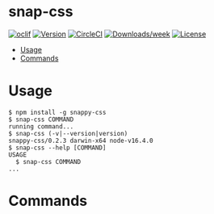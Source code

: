 snap-css
========



[![oclif](https://img.shields.io/badge/cli-oclif-brightgreen.svg)](https://oclif.io)
[![Version](https://img.shields.io/npm/v/snap-css.svg)](https://npmjs.org/package/snap-css)
[![CircleCI](https://circleci.com/gh/AAiT-Final-Project/SnapCSS/tree/master.svg?style=shield)](https://circleci.com/gh/AAiT-Final-Project/SnapCSS/tree/master)
[![Downloads/week](https://img.shields.io/npm/dw/snap-css.svg)](https://npmjs.org/package/snap-css)
[![License](https://img.shields.io/npm/l/snap-css.svg)](https://github.com/AAiT-Final-Project/SnapCSS/blob/master/package.json)

<!-- toc -->
* [Usage](#usage)
* [Commands](#commands)
<!-- tocstop -->
# Usage
<!-- usage -->
```sh-session
$ npm install -g snappy-css
$ snap-css COMMAND
running command...
$ snap-css (-v|--version|version)
snappy-css/0.2.3 darwin-x64 node-v16.4.0
$ snap-css --help [COMMAND]
USAGE
  $ snap-css COMMAND
...
```
<!-- usagestop -->
# Commands
<!-- commands -->

<!-- commandsstop -->
